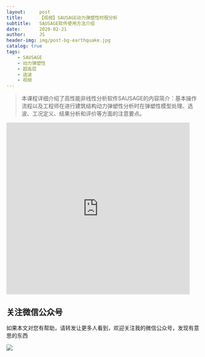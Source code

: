 ```yaml
---
layout:     post
title:      【视频】SAUSAGE动力弹塑性时程分析
subtitle:   SAUSAGE软件使用方法介绍
date:       2020-02-21
author:     JS
header-img: img/post-bg-earthquake.jpg
catalog: true
tags:
    - SAUSAGE
    - 动力弹塑性
    - 超高层
    - 选波
    - 视频
---
```


> 本课程详细介绍了高性能非线性分析软件SAUSAGE的内容简介：基本操作流程以及工程师在进行建筑结构动力弹塑性分析时在弹塑性模型处理、选波、工况定义、结果分析和评价等方面的注意要点。

<iframe width="95%" height="450" src="https://v.qq.com/txp/iframe/player.html?vid=i08405yblh4" frameborder="0" scrolling="no" allowfullscreen></iframe>


## 关注微信公众号

如果本文对您有帮助，请转发让更多人看到，欢迎关注我的微信公众号，发现有意思的东西 

![](https://pic.downk.cc/item/5e50fa03bb8bdc23de243296.jpg)
 
